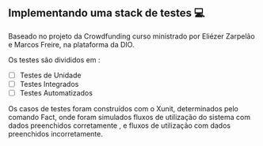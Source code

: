 ## Implementando uma stack de testes :computer:
Baseado no projeto da Crowdfunding curso ministrado por Eliézer Zarpelão e Marcos Freire, na plataforma da DIO. 

Os testes são divididos em :

- [ ] Testes de Unidade
- [ ] Testes Integrados 
- [ ] Testes Automatizados

Os casos de testes foram construídos com o Xunit, determinados pelo comando Fact, onde foram simulados  fluxos de utilização do sistema  com dados preenchidos corretamente , e fluxos de utilização com dados preenchidos incorretamente. 



